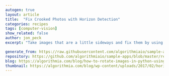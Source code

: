 ```yaml
---
autogen: true
layout: article
title:  "Fix Crooked Photos with Horizon Detection"
categories: recipes
tags: [computer-vision]
show_related: false
author: jon_peck
excerpt: "Take images that are a little sideways and fix them by using the image's horizon to rotate them properly"

generate_from: https://raw.githubusercontent.com/algorithmiaio/sample-apps/master/recipes/horizon-detector/readme.md
repository: https://github.com/algorithmiaio/sample-apps/blob/master/recipes/horizon-detector/
blog: https://algorithmia.com/blog/how-to-rotate-images-in-python-using-a-horizon-detection-algorithm/
thumbnail: https://algorithmia.com/blog/wp-content/uploads/2017/02/horizon-line-algorithm.jpg
---
```

